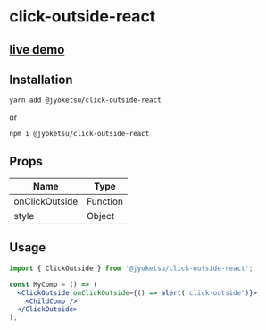 # click-outside-react
## [live demo](https://jyoketsu.github.io/clickoutside-react/)
## Installation

```bash
yarn add @jyoketsu/click-outside-react
```

or

```
npm i @jyoketsu/click-outside-react
```

## Props
| Name                | Type             |
| ------------------- | ---------------- |
| onClickOutside      | Function         |
| style               | Object           |


## Usage

```jsx
import { ClickOutside } from '@jyoketsu/click-outside-react';

const MyComp = () => (
  <ClickOutside onClickOutside={() => alert('click-outside')}>
    <ChildComp />
  </ClickOutside>
);
```
